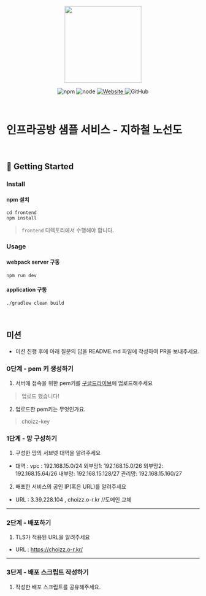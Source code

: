 <p align="center">
    <img width="200px;" src="https://raw.githubusercontent.com/woowacourse/atdd-subway-admin-frontend/master/images/main_logo.png"/>
</p>
<p align="center">
  <img alt="npm" src="https://img.shields.io/badge/npm-%3E%3D%205.5.0-blue">
  <img alt="node" src="https://img.shields.io/badge/node-%3E%3D%209.3.0-blue">
  <a href="https://edu.nextstep.camp/c/R89PYi5H" alt="nextstep atdd">
    <img alt="Website" src="https://img.shields.io/website?url=https%3A%2F%2Fedu.nextstep.camp%2Fc%2FR89PYi5H">
  </a>
  <img alt="GitHub" src="https://img.shields.io/github/license/next-step/atdd-subway-service">
</p>

<br>

# 인프라공방 샘플 서비스 - 지하철 노선도

<br>

## 🚀 Getting Started

### Install
#### npm 설치
```
cd frontend
npm install
```
> `frontend` 디렉토리에서 수행해야 합니다.

### Usage
#### webpack server 구동
```
npm run dev
```
#### application 구동
```
./gradlew clean build
```
<br>

## 미션

* 미션 진행 후에 아래 질문의 답을 README.md 파일에 작성하여 PR을 보내주세요.

### 0단계 - pem 키 생성하기

1. 서버에 접속을 위한 pem키를 [구글드라이브](https://drive.google.com/drive/folders/1dZiCUwNeH1LMglp8dyTqqsL1b2yBnzd1?usp=sharing)에 업로드해주세요
> 업로드 했습니다!

2. 업로드한 pem키는 무엇인가요.
>choizz-key
### 1단계 - 망 구성하기
1. 구성한 망의 서브넷 대역을 알려주세요
- 대역 :
vpc : 192.168.15.0/24
외부망1: 192.168.15.0/26
외부망2: 192.168.15.64/26
내부망: 192.168.15.128/27
관리망: 192.168.15.160/27

2. 배포한 서비스의 공인 IP(혹은 URL)를 알려주세요

- URL : 3.39.228.104 , choizz.o-r.kr //도메인 교체

---

### 2단계 - 배포하기
1. TLS가 적용된 URL을 알려주세요

- URL : https://choizz.o-r.kr/ 

---

### 3단계 - 배포 스크립트 작성하기

1. 작성한 배포 스크립트를 공유해주세요.


